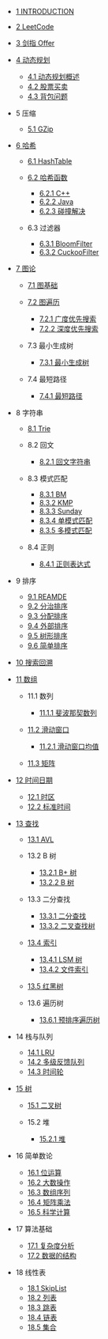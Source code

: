   - [1 INTRODUCTION](/INTRODUCTION.md)
  - [2 LeetCode](/LeetCode/README.md)
    
  - [3 剑指 Offer](/剑指%20Offer/README.md)
    
  - [4 动态规划](/动态规划/README.md)
    - [4.1 动态规划概述](/动态规划/动态规划概述.md)
    - [4.2 股票买卖](/动态规划/股票买卖.md)
    - [4.3 背包问题](/动态规划/背包问题.md)
  - 5 压缩
    - [5.1 GZip](/压缩/GZip.md)
  - [6 哈希](/哈希/README.md)
    - [6.1 HashTable](/哈希/HashTable/README.md)
      
    - [6.2 哈希函数](/哈希/哈希函数/README.md)
      - [6.2.1 C++](/哈希/哈希函数/C++.md)
      - [6.2.2 Java](/哈希/哈希函数/Java.md)
      - [6.2.3 碰撞解决](/哈希/哈希函数/碰撞解决.md)
    - 6.3 过滤器
      - [6.3.1 BloomFilter](/哈希/过滤器/BloomFilter.md)
      - [6.3.2 CuckooFilter](/哈希/过滤器/CuckooFilter.md)
  - [7 图论](/图论/README.md)
    - [7.1 图基础](/图论/图基础/README.md)
      
    - [7.2 图遍历](/图论/图遍历/README.md)
      - [7.2.1 广度优先搜索](/图论/图遍历/广度优先搜索.md)
      - [7.2.2 深度优先搜索](/图论/图遍历/深度优先搜索.md)
    - 7.3 最小生成树
      - [7.3.1 最小生成树](/图论/最小生成树/最小生成树.md)
    - 7.4 最短路径
      - [7.4.1 最短路径](/图论/最短路径/最短路径.md)
  - 8 字符串
    - [8.1 Trie](/字符串/Trie/README.md)
      
    - 8.2 回文
      - [8.2.1 回文字符串](/字符串/回文/回文字符串.md)
    - 8.3 模式匹配
      - [8.3.1 BM](/字符串/模式匹配/BM.md)
      - [8.3.2 KMP](/字符串/模式匹配/KMP.md)
      - [8.3.3 Sunday](/字符串/模式匹配/Sunday.md)
      - [8.3.4 单模式匹配](/字符串/模式匹配/单模式匹配.md)
      - [8.3.5 多模式匹配](/字符串/模式匹配/多模式匹配.md)
    - 8.4 正则
      - [8.4.1 正则表达式](/字符串/正则/正则表达式.md)
  - 9 排序
    - [9.1 REAMDE](/排序/REAMDE.md)
    - [9.2 分治排序](/排序/分治排序.md)
    - [9.3 分配排序](/排序/分配排序.md)
    - [9.4 外部排序](/排序/外部排序.md)
    - [9.5 树形排序](/排序/树形排序.md)
    - [9.6 简单排序](/排序/简单排序.md)
  - [10 搜索回溯](/搜索回溯/README.md)
    
  - [11 数组](/数组/README.md)
    - 11.1 数列
      - [11.1.1 斐波那契数列](/数组/数列/斐波那契数列.md)
    - [11.2 滑动窗口](/数组/滑动窗口/README.md)
      - [11.2.1 滑动窗口均值](/数组/滑动窗口/滑动窗口均值/README.md)
        
    - [11.3 矩阵](/数组/矩阵/README.md)
      
  - [12 时间日期](/时间日期/README.md)
    - [12.1 时区](/时间日期/时区.md)
    - [12.2 标准时间](/时间日期/标准时间.md)
  - [13 查找](/查找/README.md)
    - [13.1 AVL](/查找/AVL/README.md)
      
    - 13.2 B 树
      - [13.2.1 B+ 树](/查找/B%20树/B+%20树.md)
      - [13.2.2 B  树](/查找/B%20树/B-%20树.md)
    - 13.3 二分查找
      - [13.3.1 二分查找](/查找/二分查找/二分查找.md)
      - [13.3.2 二叉查找树](/查找/二分查找/二叉查找树.md)
    - [13.4 索引](/查找/索引/README.md)
      - [13.4.1 LSM 树](/查找/索引/LSM%20树.md)
      - [13.4.2 文件索引](/查找/索引/文件索引.md)
    - [13.5 红黑树](/查找/红黑树/README.md)
      
    - 13.6 遍历树
      - [13.6.1 预排序遍历树](/查找/遍历树/预排序遍历树.md)
  - 14 栈与队列
    - [14.1 LRU](/栈与队列/LRU.md)
    - [14.2 多级反馈队列](/栈与队列/多级反馈队列.md)
    - [14.3 时间轮](/栈与队列/时间轮/README.md)
      
  - [15 树](/树/README.md)
    - [15.1 二叉树](/树/二叉树/README.md)
      
    - 15.2 堆
      - [15.2.1 堆](/树/堆/堆.md)
  - 16 简单数论
    - [16.1 位运算](/简单数论/位运算.md)
    - [16.2 大数操作](/简单数论/大数操作.md)
    - [16.3 数组序列](/简单数论/数组序列.md)
    - [16.4 矩阵乘法](/简单数论/矩阵乘法.md)
    - [16.5 科学计算](/简单数论/科学计算.md)
  - 17 算法基础
    - [17.1 复杂度分析](/算法基础/复杂度分析.md)
    - [17.2 数据的结构](/算法基础/数据的结构.md)
  - 18 线性表
    - [18.1 SkipList](/线性表/SkipList.md)
    - [18.2 列表](/线性表/列表.md)
    - [18.3 跳表](/线性表/跳表.md)
    - [18.4 链表](/线性表/链表.md)
    - [18.5 集合](/线性表/集合.md)